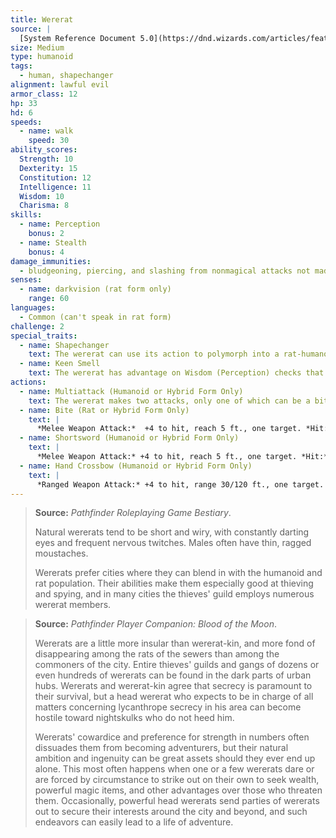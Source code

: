 ```yaml
---
title: Wererat
source: |
  [System Reference Document 5.0](https://dnd.wizards.com/articles/features/systems-reference-document-srd)
size: Medium
type: humanoid
tags:
  - human, shapechanger
alignment: lawful evil
armor_class: 12
hp: 33
hd: 6
speeds:
  - name: walk
    speed: 30
ability_scores:
  Strength: 10
  Dexterity: 15
  Constitution: 12
  Intelligence: 11
  Wisdom: 10
  Charisma: 8
skills:
  - name: Perception
    bonus: 2
  - name: Stealth
    bonus: 4
damage_immunities:
  - bludgeoning, piercing, and slashing from nonmagical attacks not made with silvered weapons
senses:
  - name: darkvision (rat form only)
    range: 60
languages:
  - Common (can't speak in rat form)
challenge: 2
special_traits:
  - name: Shapechanger
    text: The wererat can use its action to polymorph into a rat-humanoid hybrid or into a giant rat, or back into its true form, which is humanoid. Its statistics, other than its size, are the same in each form. Any equipment it is wearing or carrying isn't transformed. It reverts to its true form if it dies.
  - name: Keen Smell
    text: The wererat has advantage on Wisdom (Perception) checks that rely on smell.
actions:
  - name: Multiattack (Humanoid or Hybrid Form Only)
    text: The wererat makes two attacks, only one of which can be a bite.
  - name: Bite (Rat or Hybrid Form Only)
    text: |
      *Melee Weapon Attack:*  +4 to hit, reach 5 ft., one target. *Hit:* 4 (1d4 + 2) piercing damage. If the target is a humanoid, it must succeed on a DC 11 Constitution saving throw or be cursed with wererat lycanthropy.
  - name: Shortsword (Humanoid or Hybrid Form Only)
    text: |
      *Melee Weapon Attack:* +4 to hit, reach 5 ft., one target. *Hit:* 5 (1d6 + 2) piercing damage.
  - name: Hand Crossbow (Humanoid or Hybrid Form Only)
    text: |
      *Ranged Weapon Attack:* +4 to hit, range 30/120 ft., one target. *Hit:* 5 (1d6 + 2) piercing damage.
---
```


> **Source:** *Pathfinder Roleplaying Game Bestiary*.
>
> Natural wererats tend to be short and wiry, with constantly darting eyes and frequent nervous twitches. Males often have thin, ragged moustaches.
>
> Wererats prefer cities where they can blend in with the humanoid and rat population. Their abilities make them especially good at thieving and spying, and in many cities the thieves' guild employs numerous wererat members.

> **Source:** *Pathfinder Player Companion: Blood of the Moon*.
>
> Wererats are a little more insular than wererat-kin, and more fond of disappearing among the rats of the sewers than among the commoners of the city. Entire thieves' guilds and gangs of dozens or even hundreds of wererats can be found in the dark parts of urban hubs. Wererats and wererat-kin agree that secrecy is paramount to their survival, but a head wererat who expects to be in charge of all matters concerning lycanthrope secrecy in his area can become hostile toward nightskulks who do not heed him.
>
> Wererats' cowardice and preference for strength in numbers often dissuades them from becoming adventurers, but their natural ambition and ingenuity can be great assets should they ever end up alone. This most often happens when one or a few wererats dare or are forced by circumstance to strike out on their own to seek wealth, powerful magic items, and other advantages over those who threaten them. Occasionally, powerful head wererats send parties of wererats out to secure their interests around the city and beyond, and such endeavors can easily lead to a life of adventure.
